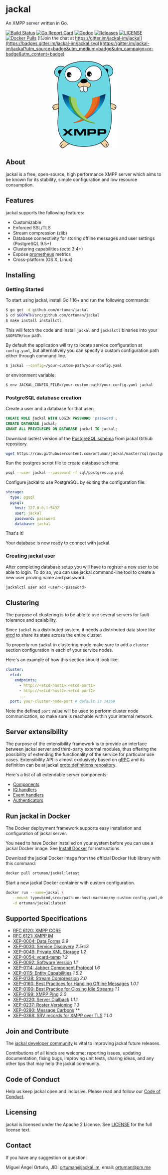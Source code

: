 # jackal

An XMPP server written in Go.

[![Build Status](https://img.shields.io/endpoint.svg?url=https%3A%2F%2Factions-badge.atrox.dev%2Fortuman%2Fjackal%2Fbadge&style=flat)](https://actions-badge.atrox.dev/ortuman/jackal/goto)
[![Go Report Card](https://goreportcard.com/badge/github.com/ortuman/jackal?style=flat-square)](https://goreportcard.com/report/github.com/ortuman/jackal)
[![Godoc](http://img.shields.io/badge/go-documentation-blue.svg?style=flat-square)](https://godoc.org/github.com/ortuman/jackal)
[![Releases](https://img.shields.io/github/release/ortuman/jackal/all.svg?style=flat-square)](https://github.com/ortuman/jackal/releases)
[![LICENSE](https://img.shields.io/github/license/ortuman/jackal.svg?style=flat-square)](https://github.com/ortuman/jackal/blob/master/LICENSE)
[![Docker Pulls](https://img.shields.io/docker/pulls/ortuman/jackal.svg)](https://hub.docker.com/r/ortuman/jackal/)
[![Join the chat at https://gitter.im/jackal-im/jackal](https://badges.gitter.im/jackal-im/jackal.svg)](https://gitter.im/jackal-im/jackal?utm_source=badge&utm_medium=badge&utm_campaign=pr-badge&utm_content=badge)

<div align="center">
    <a href="#">
        <img src="./logos/gopher.png">
    </a>
</div>

## About

jackal is a free, open-source, high performance XMPP server which aims to be known for its stability, simple configuration and low resource consumption.

## Features

jackal supports the following features:

- Customizable
- Enforced SSL/TLS
- Stream compression (zlib)
- Database connectivity for storing offline messages and user settings (PostgreSQL 9.5+)
- Clustering capabilities (ectd 3.4+)
- Expose [prometheus](https://prometheus.io/) metrics
- Cross-platform (OS X, Linux)

## Installing

### Getting Started

To start using jackal, install Go 1.16+ and run the following commands:

```bash
$ go get -d github.com/ortuman/jackal
$ cd $GOPATH/src/github.com/ortuman/jackal
$ make install installctl
```

This will fetch the code and install `jackal` and `jackalctl` binaries into your `$GOPATH/bin` path.

By default the application will try to locate service configuration at `config.yaml`, but alternatively you can specify a custom configuration path either through command line.

```sh
$ jackal --config=/your-custom-path/your-config.yaml
```

or environment variable:

```sh
$ env JACKAL_CONFIG_FILE=/your-custom-path/your-config.yaml jackal
```

### PostgreSQL database creation

Create a user and a database for that user:

```sql
CREATE ROLE jackal WITH LOGIN PASSWORD 'password';
CREATE DATABASE jackal;
GRANT ALL PRIVILEGES ON DATABASE jackal TO jackal;
```

Download lastest version of the [PostgreSQL schema](sql/postgres.up.psql) from jackal Github repository.

```sh
wget https://raw.githubusercontent.com/ortuman/jackal/master/sql/postgres.up.psql
```

Run the postgres script file to create database schema:

```sh
psql --user jackal --password -f sql/postgres.up.psql
```

Configure jackal to use PostgreSQL by editing the configuration file:

```yaml
storage:
  type: pgsql
  pgsql:
    host: 127.0.0.1:5432
    user: jackal
    password: password
    database: jackal
```

That's it!

Your database is now ready to connect with jackal.

### Creating jackal user

After completing database setup you will have to register a new user to be able to login. To do so, you can use
jackal command-line tool to create a new user proving name and password.

```sh
jackalctl user add <user>:<password>
```

## Clustering

The purpose of clustering is to be able to use several servers for fault-tolerance and scalability.

Since `jackal` is a distributed system, it needs a distributed data store like [etcd](https://etcd.io/) to share its state across the entire cluster.

To properly run `jackal` in clustering mode make sure to add a `cluster` section configuration in each of your service nodes.

Here's an example of how this section should look like:

```yaml
cluster:
  etcd:
    endpoints:
      - http://<etcd-host1>:<etcd-port1>
      - http://<etcd-host2>:<etcd-port2>
      ...
  port: your-cluster-node-port # default is 14369
```

Note the defined `port` value will be used to perform cluster node communication, so make sure is reachable within your internal network.

## Server extensibility

The purpose of the extensibility framework is to provide an interface between jackal server and third-party external modules, thus offering the possibility of extending the functionality of the service for particular use cases.
Extensibility API is almost exclusively based on [gRPC](https://grpc.io/) and its definition can be at jackal [proto definitions repository](https://github.com/jackal-xmpp/jackal-proto).

Here's a list of all extendable server components: 

* [Components](https://xmpp.org/extensions/xep-0114.html)
* [IQ handlers](https://github.com/jackal-xmpp/jackal-proto/blob/master/jackal/proto/iqhandler/v1/iqhandler.proto#L26-L32)
* [Event handlers](https://github.com/jackal-xmpp/jackal-proto/blob/master/jackal/proto/eventhandler/v1/eventhandler.proto#L26-L32)
* [Authenticators](https://github.com/jackal-xmpp/jackal-proto/blob/master/jackal/proto/authenticator/v1/authenticator.proto#L24-L27)

## Run jackal in Docker

The Docker deployment framework supports easy installation and configuration of jackal server.

You need to have Docker installed on your system before you can use a jackal Docker image. See [Install Docker](https://docs.docker.com/engine/install/) for instructions.

Download the jackal Docker image from the official Docker Hub library with this command:

```sh
docker pull ortuman/jackal:latest
```

Start a new jackal Docker container with custom configuration.

```sh
docker run --name=jackal \
   --mount type=bind,src=/path-on-host-machine/my-custom-config.yaml,dst=/jackal/config.yaml \
   -d ortuman/jackal:latest
```

## Supported Specifications
- [RFC 6120: XMPP CORE](https://xmpp.org/rfcs/rfc6120.html)
- [RFC 6121: XMPP IM](https://xmpp.org/rfcs/rfc6121.html)
- [XEP-0004: Data Forms](https://xmpp.org/extensions/xep-0004.html) *2.9*
- [XEP-0030: Service Discovery](https://xmpp.org/extensions/xep-0030.html) *2.5rc3*
- [XEP-0049: Private XML Storage](https://xmpp.org/extensions/xep-0049.html) *1.2*
- [XEP-0054: vcard-temp](https://xmpp.org/extensions/xep-0054.html) *1.2*
- [XEP-0092: Software Version](https://xmpp.org/extensions/xep-0092.html) *1.1*
- [XEP-0114: Jabber Component Protocol](https://xmpp.org/extensions/xep-0114.html) *1.6*  
- [XEP-0115: Entity Capabilities](https://xmpp.org/extensions/xep-0115.html) *1.5.2*  
- [XEP-0138: Stream Compression](https://xmpp.org/extensions/xep-0138.html) *2.0*
- [XEP-0160: Best Practices for Handling Offline Messages](https://xmpp.org/extensions/xep-0160.html) *1.0.1*
- [XEP-0190: Best Practice for Closing Idle Streams](https://xmpp.org/extensions/xep-0190.html) *1.1*
- [XEP-0199: XMPP Ping](https://xmpp.org/extensions/xep-0199.html) *2.0*
- [XEP-0220: Server Dialback](https://xmpp.org/extensions/xep-0220.html) *1.1.1*
- [XEP-0237: Roster Versioning](https://xmpp.org/extensions/xep-0237.html) *1.3*
- [XEP-0280: Message Carbons](https://xmpp.org/extensions/xep-0280.html) **
- [XEP-0368: SRV records for XMPP over TLS](https://xmpp.org/extensions/xep-0368.html) *1.1.0*

## Join and Contribute

The [jackal developer community](https://gitter.im/jackal-im/jackal?utm_source=badge&utm_medium=badge&utm_campaign=pr-badge&utm_content=readme.md) is vital to improving jackal future releases.

Contributions of all kinds are welcome: reporting issues, updating documentation, fixing bugs, improving unit tests, sharing ideas, and any other tips that may help the jackal community.

## Code of Conduct

Help us keep jackal open and inclusive. Please read and follow our [Code of Conduct](CODE_OF_CONDUCT.md).

## Licensing

jackal is licensed under the Apache 2 License. See
[LICENSE](https://github.com/ortuman/jackal/blob/master/LICENSE) for the full
license text.

## Contact

If you have any suggestion or question:

Miguel Ángel Ortuño, JID: ortuman@jackal.im, email: <ortuman@pm.me>
